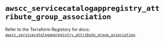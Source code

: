 # `awscc_servicecatalogappregistry_attribute_group_association`

Refer to the Terraform Registory for docs: [`awscc_servicecatalogappregistry_attribute_group_association`](https://registry.terraform.io/providers/hashicorp/awscc/0.70.0/docs/resources/servicecatalogappregistry_attribute_group_association).
